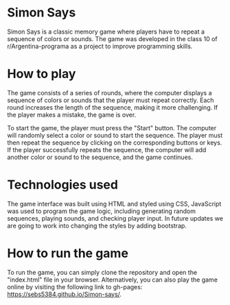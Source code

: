 # Simon Says

Simon Says is a classic memory game where players have to repeat a sequence of colors or sounds. 
The game was developed in the class 10 of r/Argentina-programa as a project to improve programming skills.

# How to play

The game consists of a series of rounds, where the computer displays a sequence of colors or sounds that the player must repeat correctly. 
Each round increases the length of the sequence, making it more challenging. If the player makes a mistake, the game is over.

To start the game, the player must press the "Start" button. 
The computer will randomly select a color or sound to start the sequence. 
The player must then repeat the sequence by clicking on the corresponding buttons or keys. 
If the player successfully repeats the sequence, the computer will add another color or sound to the sequence, and the game continues.

# Technologies used

The game interface was built using HTML and styled using CSS, JavaScript was used to program the game logic, including generating random sequences, playing sounds, and checking player input. 
In future updates we are going to work into changing the styles by adding bootstrap.

# How to run the game

To run the game, you can simply clone the repository and open the "index.html" file in your browser. 
Alternatively, you can also play the game online by visiting the following link to gh-pages: https://sebs5384.github.io/Simon-says/.


